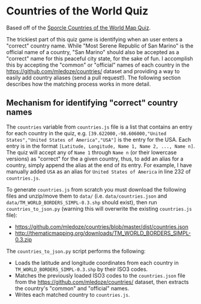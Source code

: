 # Countries of the World Quiz

Based off of the [Sporcle Countries of the World Map Quiz](https://www.sporcle.com/games/g/world).

The trickiest part of this quiz game is identifying when an user enters a "correct" country name. While "Most Serene Republic of San Marino" is the official name of a country, "San Marino" should also be accepted as a "correct" name for this peaceful city state, for the sake of fun. I accomplish this by accepting the "common" or "official" names of each country in the https://github.com/mledoze/countries/ dataset and providing a way to easily add country aliases (send a pull request!). The following section describes how the matching process works in more detail.

## Mechanism for identifying "correct" country names

The `countries` variable from `countries.js` file is a list that contains an entry for each country in the quiz, e.g. `[39.622000,-98.606000,"United States","United States of America","USA"]` is the entry for the USA. Each entry is in the format `[Latitude, Longitude, Name 1, Name 2, ..., Name n]`. The quiz will accept any of `Name 1` through `Name n` (or their lowercase versions) as "correct" for the a given country, thus, to add an alias for a country, simply append the alias at the end of its entry. For example, I have manually added `USA` as an alias for `United States of America` in line 232 of `countries.js`.


To generate `countries.js` from scratch you must download the following files and unzip/move them to `data/` (i.e. `data/countries.json` and `data/TM_WORLD_BORDERS_SIMPL-0.3.shp` should exist), then run `countries_to_json.py` (warning this will overwrite the existing `countries.js` file):
- https://github.com/mledoze/countries/blob/master/dist/countries.json
- http://thematicmapping.org/downloads/TM_WORLD_BORDERS_SIMPL-0.3.zip

The `countries_to_json.py` script performs the following:
- Loads the latitude and longitude coordinates from each country in `TM_WORLD_BORDERS_SIMPL-0.3.shp` by their ISO3 codes.
- Matches the previously loaded ISO3 codes to the `countries.json` file from the https://github.com/mledoze/countries/ dataset, then extracts the country's "common" and "official" names.
- Writes each matched country to `countries.js`.